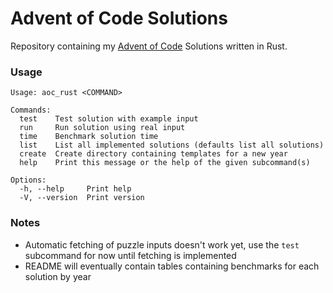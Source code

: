 # Advent of Code Solutions

Repository containing my [Advent of Code](https://www.adventofcode.com) Solutions written in Rust.

### Usage

```
Usage: aoc_rust <COMMAND>

Commands:
  test    Test solution with example input
  run     Run solution using real input
  time    Benchmark solution time
  list    List all implemented solutions (defaults list all solutions)
  create  Create directory containing templates for a new year
  help    Print this message or the help of the given subcommand(s)

Options:
  -h, --help     Print help
  -V, --version  Print version
```


### Notes
- Automatic fetching of puzzle inputs doesn't work yet, use the ```test``` subcommand for now until fetching is implemented
- README will eventually contain tables containing benchmarks for each solution by year
